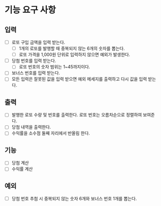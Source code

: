 # 기능 요구 사항
## 입력
- [ ] 로또 구입 금액을 입력 받는다.
  - [ ] 1개의 로또를 발행할 때 중복되지 않는 6개의 숫자를 뽑는다.
  - [ ] 로또 가격을 1,000원 단위로 입력하지 않으면 예외가 발생한다.
- [ ] 당첨 번호를 입력 받는다.
  - [ ] 로또 번호의 숫자 범위는 1~45까지이다.
- [ ] 보너스 번호를 입력 받는다.
- [ ] 모든 입력은 잘못된 값을 입력 받으면 예외 메세지를 출력하고 다시 값을 입력 받는다.
## 출력
- [ ] 발행한 로또 수량 및 번호를 출력한다. 로또 번호는 오름차순으로 정렬하여 보여준다.
- [ ] 당첨 내역을 출력한다.
- [ ] 수익률을 소수점 둘째 자리에서 반올림 한다.
## 기능
- [ ] 당첨 계산
- [ ] 수익률 계산
## 예외
- [ ] 당첨 번호 추첨 시 중복되지 않는 숫자 6개와 보너스 번호 1개를 뽑는다.